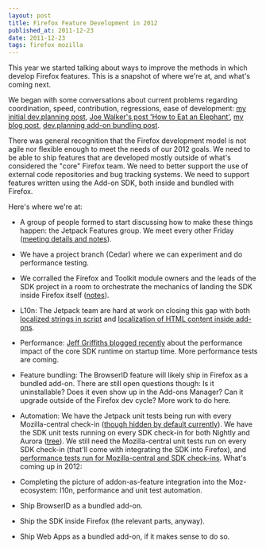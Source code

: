 ```yaml
---
layout: post
title: Firefox Feature Development in 2012
published_at: 2011-12-23
date: 2011-12-23
tags: firefox mozilla
---
```


This year we started talking about ways to improve the methods in which develop Firefox features. This is a snapshot of where we're at, and what's coming next.

We began with some conversations about current problems regarding coordination, speed, contribution, regressions, ease of development: [my initial dev.planning post](https://groups.google.com/forum/#!topic/mozilla.dev.planning/K1fr4VqtQTA), [Joe Walker's post 'How to Eat an Elephant'](http://incompleteness.me/mozblog/2011/09/16/how-to-eat-an-elephant/), [my blog post](http://autonome.wordpress.com/2011/10/25/building-firefox-in-the-post-browser-age/), [dev.planning add-on bundling post](https://groups.google.com/forum/#!topic/mozilla.dev.planning/oCMjhx5siEU/discussion).

There was general recognition that the Firefox development model is not agile nor flexible enough to meet the needs of our 2012 goals. We need to be able to ship features that are developed mostly outside of what's considered the "core" Firefox team. We need to better support the use of external code repositories and bug tracking systems. We need to support features written using the Add-on SDK, both inside and bundled with Firefox.

Here's where we're at:

*   A group of people formed to start discussing how to make these things happen: the Jetpack Features group. We meet every other Friday ([meeting details and notes](https://wiki.mozilla.org/Jetpack/Features)).
*   We have a project branch (Cedar) where we can experiment and do performance testing.
*   We corralled the Firefox and Toolkit module owners and the leads of the SDK project in a room to orchestrate the mechanics of landing the SDK inside Firefox itself ([notes](https://etherpad.mozilla.org/jetpack-in-firefox)).
*   L10n: The Jetpack team are hard at work on closing this gap with both [localized strings in script](https://bugzilla.mozilla.org/show_bug.cgi?id=691782) and [localization of HTML content inside add-ons](https://github.com/mozilla/addon-sdk/wiki/HTML-Page-Localization).
*   Performance: [Jeff Griffiths blogged recently](http://blog.mozilla.com/addons/2011/12/12/sdk-1-3-performance-impact/) about the performance impact of the core SDK runtime on startup time. More performance tests are coming.
*   Feature bundling: The BrowserID feature will likely ship in Firefox as a bundled add-on. There are still open questions though: Is it uninstallable? Does it even show up in the Add-ons Manager? Can it upgrade outside of the Firefox dev cycle? More work to do here.
*   Automation: We have the Jetpack unit tests being run with every Mozilla-central check-in ([though hidden by default currently](http://tbpl.mozilla.org/?tree=Firefox&noignore=1)). We have the SDK unit tests running on every SDK check-in for both Nightly and Aurora ([tree](https://tbpl.mozilla.org/?tree=Jetpack&usetinderbox=1)). We still need the Mozilla-central unit tests run on every SDK check-in (that'll come with integrating the SDK into Firefox), and [performance tests run for Mozilla-central and SDK check-ins](https://bugzilla.mozilla.org/show_bug.cgi?id=702684).
What's coming up in 2012:

*   Completing the picture of addon-as-feature integration into the Moz-ecosystem: l10n, performance and unit test automation.
*   Ship BrowserID as a bundled add-on.
*   Ship the SDK inside Firefox (the relevant parts, anyway).
*   Ship Web Apps as a bundled add-on, if it makes sense to do so.
